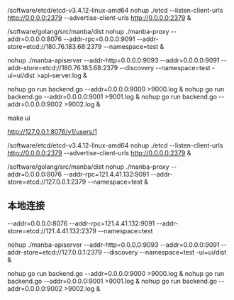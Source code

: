 /software/etcd/etcd-v3.4.12-linux-amd64
nohup ./etcd --listen-client-urls http://0.0.0.0:2379 --advertise-client-urls http://0.0.0.0:2379 &

/software/golang/src/manba/dist
nohup ./manba-proxy --addr=0.0.0.0:8076 --addr-rpc=0.0.0.0:9091 --addr-store=etcd://180.76.183.68:2379 --namespace=test &

nohup ./manba-apiserver --addr-http=0.0.0.0:9093 --addr=0.0.0.0:9091 --addr-store=etcd://180.76.183.68:2379 --discovery --namespace=test -ui=ui/dist >api-server.log &

nohup go run backend.go --addr=0.0.0.0:9000 >9000.log &
nohup go run backend.go --addr=0.0.0.0:9001 >9001.log &
nohup go run backend.go --addr=0.0.0.0:9002 >9002.log &



make ui

http://127.0.0.1:8076/v1/users/1



/software/etcd/etcd-v3.4.12-linux-amd64
nohup ./etcd --listen-client-urls http://0.0.0.0:2379 --advertise-client-urls http://0.0.0.0:2379 &

/software/golang/src/manba/dist
nohup ./manba-proxy --addr=0.0.0.0:8076 --addr-rpc=121.4.41.132:9091 --addr-store=etcd://127.0.0.1:2379 --namespace=test &

## 本地连接 
--addr=0.0.0.0:8076 --addr-rpc=121.4.41.132:9091 --addr-store=etcd://121.4.41.132:2379 --namespace=test

nohup ./manba-apiserver --addr-http=0.0.0.0:9093 --addr=0.0.0.0:9091 --addr-store=etcd://127.0.0.1:2379 --discovery --namespace=test -ui=ui/dist &

nohup go run backend.go --addr=0.0.0.0:9000 >9000.log &
nohup go run backend.go --addr=0.0.0.0:9001 >9001.log &
nohup go run backend.go --addr=0.0.0.0:9002 >9002.log &